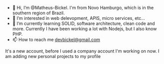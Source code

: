 - 👋 Hi, I’m @Matheus-Bickel. I'm from Novo Hamburgo, which is in the southern region of Brazil.
- 👀 I’m interested in web delevopment, APIS, micro services, etc...
- 🌱 I’m currently learning SOLID, software architecture, clean code and more. Currently I have been working a lot with Nodejs, but I also know PHP.
- 📫 How to reach me devbickel@gmail.com

It's a new account, before I used a company account I'm working on now. 
I am adding new personal projects to my profile

<!---
Matheus-Bickel/Matheus-Bickel is a ✨ special ✨ repository because its `README.md` (this file) appears on your GitHub profile.
You can click the Preview link to take a look at your changes.
--->
